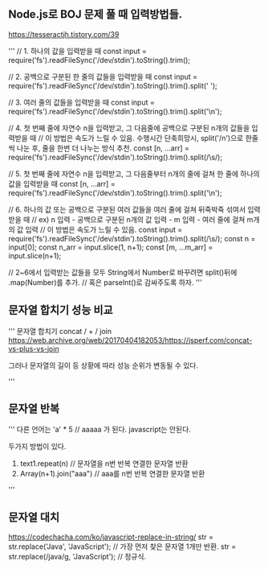 ## Node.js로 BOJ 문제 풀 때 입력방법들. 
https://tesseractjh.tistory.com/39

'''
// 1. 하나의 값을 입력받을 때
const input = require('fs').readFileSync('/dev/stdin').toString().trim();

// 2. 공백으로 구분된 한 줄의 값들을 입력받을 때
const input = require('fs').readFileSync('/dev/stdin').toString().trim().split(' ');

// 3. 여러 줄의 값들을 입력받을 때
const input = require('fs').readFileSync('/dev/stdin').toString().trim().split('\n');

// 4. 첫 번째 줄에 자연수 n을 입력받고, 그 다음줄에 공백으로 구분된 n개의 값들을 입력받을 때
// 이 방법은 속도가 느릴 수 있음. 수행시간 단축희망시, split('/n')으로 한줄 씩 나눈 후, 줄을 한번 더 나누는 방식 추천.
const [n, ...arr] = require('fs').readFileSync('/dev/stdin').toString().trim().split(/\s/);

// 5. 첫 번째 줄에 자연수 n을 입력받고, 그 다음줄부터 n개의 줄에 걸쳐 한 줄에 하나의 값을 입력받을 때
const [n, ...arr] = require('fs').readFileSync('/dev/stdin').toString().trim().split('\n');

// 6. 하나의 값 또는 공백으로 구분된 여러 값들을 여러 줄에 걸쳐 뒤죽박죽 섞여서 입력받을 때
// ex) n 입력 - 공백으로 구분된 n개의 값 입력 - m 입력 - 여러 줄에 걸쳐 m개의 값 입력
// 이 방법은 속도가 느릴 수 있음.
const input = require('fs').readFileSync('/dev/stdin').toString().trim().split(/\s/);
const n = input[0];
const n_arr = input.slice(1, n+1);
const [m, ...m_arr] = input.slice(n+1);

// 2~6에서 입력받는 값들을 모두 String에서 Number로 바꾸려면 split()뒤에 .map(Number)를 추가.
// 혹은 parseInt()로 감싸주도록 하자.
'''


## 문자열 합치기 성능 비교
'''
문자열 합치기
concat / + / join
https://web.archive.org/web/20170404182053/https://jsperf.com/concat-vs-plus-vs-join

그러나 문자열의 길이 등 상황에 따라 성능 순위가 변동될 수 있다.

'''

## 문자열 반복
'''
다른 언어는 'a' * 5 // aaaaa 가 된다.
javascript는 안된다.

두가지 방법이 있다.
1) text1.repeat(n) // 문자열을 n번 반복 연결한 문자열 반환
2) Array(n+1).join("aaa") // aaa를 n번 반복 연결한 문자열 반환

'''

## 문자열 대치
https://codechacha.com/ko/javascript-replace-in-string/
str = str.replace('Java', 'JavaScript'); // 가장 먼저 찾은 문자열 1개만 반환.
str = str.replace(/java/g, 'JavaScript'); // 정규식.